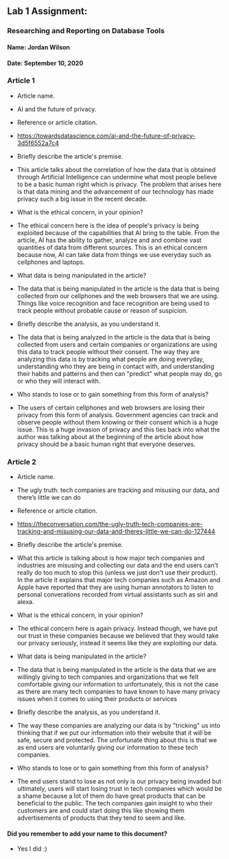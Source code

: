 ## Lab 1 Assignment:
### Researching and Reporting on Database Tools
#### Name: Jordan Wilson
#### Date: September 10, 2020

### Article 1
 -  Article name.
 - AI and the future of privacy.

-  Reference or article citation.
 - https://towardsdatascience.com/ai-and-the-future-of-privacy-3d5f6552a7c4

- Briefly describe the article's premise.
 - This article talks about the correlation of how the data that is obtained through
 Artificial Intelligence can undermine what most people believe to be a basic human
 right which is privacy. The problem that arises here is that data mining and the advancement
 of our technology has made privacy such a big issue in the recent decade.

- What is the ethical concern, in your opinion?
 - The ethical concern here is the idea of people's privacy is being exploited because
 of the capabilities that AI bring to the table. From the article, AI has the ability to
 gather, analyze and and combine vast quantities of data from different sources. This is
 an ethical concern because now, AI can take data from things we use everyday such as
 cellphones and laptops.

- What data is being manipulated in the article?
 - The data that is being manipulated in the article is the data that is being collected
 from our cellphones and the web browsers that we are using. Things like voice recognition
 and face recognition are being used to track people without probable cause or reason of
 suspicion.

- Briefly describe the analysis, as you understand it.
 - The data that is being analyzed in the article is the data that is being collected from
 users and certain companies or organizations are using this data to track people
 without their consent. The way they are analyzing this data is by tracking what
 people are doing everyday, understanding who they are being in contact with, and
 understanding their habits and patterns and then can "predict" what people may do, go
 or who they will interact with.

- Who stands to lose or to gain something from this form of analysis?
 - The users of certain cellphones and web browsers are losing their privacy from
 this form of analysis. Government agencies can track and observe people without them
 knowing or their consent which is a huge issue. This is a huge invasion of privacy and this
 ties back into what the author was talking about at the beginning of the article about how
 privacy should be a basic human right that everyone deserves.


### Article 2
 -  Article name.
 - The ugly truth: tech companies are tracking and misusing our data, and there’s little we can do

-  Reference or article citation.
 - https://theconversation.com/the-ugly-truth-tech-companies-are-tracking-and-misusing-our-data-and-theres-little-we-can-do-127444

- Briefly describe the article's premise.
 - What this article is talking about is how major tech companies and industries are
 misusing and collecting our data and the end users can't really do too much to stop
 this (unless we just don't use their product). In the article it explains that major
 tech companies such as Amazon and Apple have reported that they are using human annotators
 to listen to personal converations recorded from virtual assistants such as siri and alexa.

- What is the ethical concern, in your opinion?
 - The ethical concern here is again privacy. Instead though, we have put our trust in
 these companies because we believed that they would take our privacy seriously, instead
 it seems like they are exploiting our data.

- What data is being manipulated in the article?
 - The data that is being manipulated in the article is the data that we are willingly
 giving to tech companies and organizations that we felt comfortable giving our information to
 unfortunately, this is not the case as there are many tech companies to have known to
 have many privacy issues when it comes to using their products or services

- Briefly describe the analysis, as you understand it.
 - The way these companies are analyzing our data is by "tricking" us into thinking
 that if we put our information into their website that it will be safe, secure and protected.
 The unfortunate thing about this is that we as end users are voluntarily giving our
 information to these tech companies.

- Who stands to lose or to gain something from this form of analysis?
 - The end users stand to lose as not only is our privacy being invaded but ultimately,
 users will start losing trust in tech companies which would be a shame because a lot
 of them do have great products that can be beneficial to the public. The tech companies gain
 insight to who their customers are and could start doing this like showing them advertisements
 of products that they tend to seem and like.



#### Did you remember to add your name to this document?

- Yes I did :)
